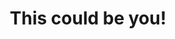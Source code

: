 ---
layout: page
title: This could be you!
description: We are actively looking for graduate students now!
img: assets/img/ub_bull.png
redirect: https://engineering.buffalo.edu/chemical-biological/academics/graduate/admissions.html
importance: 6
category: XXX
horizontal: true
---